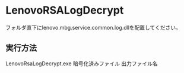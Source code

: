 # LenovoRSALogDecrypt

フォルダ直下にlenovo.mbg.service.common.log.dllを配置してください。


## 実行方法

LenovoRsaLogDecrypt.exe 暗号化済みファイル 出力ファイル名


